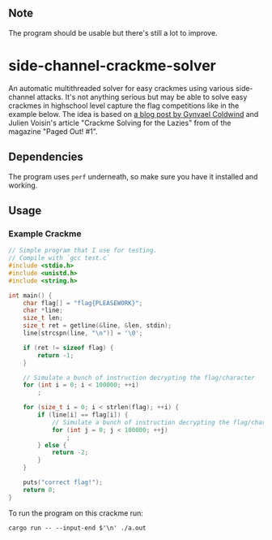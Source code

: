 ## Note
The program should be usable but there's still a lot to improve.

# side-channel-crackme-solver
An automatic multithreaded solver for easy crackmes using various side-channel
attacks. It's not anything serious but may be able to solve easy crackmes in
highschool level capture the flag competitions like in the example below. The
idea is based on [a blog post by Gynvael
Coldwind](https://gynvael.coldwind.pl/?lang=en&id=763) and Julien Voisin's
article "Crackme Solving for the Lazies" from of the magazine "Paged Out! #1".

## Dependencies
The program uses `perf` underneath, so make sure you have it installed and working.

## Usage
### Example Crackme
```c
// Simple program that I use for testing.
// Compile with `gcc test.c`
#include <stdio.h>
#include <unistd.h>
#include <string.h>

int main() {
    char flag[] = "flag{PLEASEWORK}";
    char *line;
    size_t len;
    size_t ret = getline(&line, &len, stdin);
    line[strcspn(line, "\n")] = '\0';

    if (ret != sizeof flag) {
        return -1;
    }

    // Simulate a bunch of instruction decrypting the flag/character
    for (int i = 0; i < 100000; ++i)
        ;

    for (size_t i = 0; i < strlen(flag); ++i) {
        if (line[i] == flag[i]) {
            // Simulate a bunch of instruction decrypting the flag/character
            for (int j = 0; j < 100000; ++j)
                ;
        } else {
            return -2;
        }
    }

    puts("correct flag!");
    return 0;
}
```

To run the program on this crackme run:
```
cargo run -- --input-end $'\n' ./a.out
```
